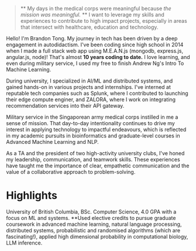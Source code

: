 
>** My days in the medical corps were meaningful because _the mission was meaningful._ ** I want to leverage my skills and experiences to contribute to high impact projects, especially in areas that intersect with healthcare, education and technology. 

Hello! I'm Brandon Tong. My journey in tech has been driven by a deep engagement in autodidactism. I've been coding since high school in 2014 when I made a full stack web app using M.E.A.N.js (mongodb, express.js, angular.js, node)! That's almost **10 years coding to date.** I love learning, and even during military service, I used my free to finish Andrew Ng's Intro To Machine Learning.

During university, I specialized in AI/ML and distributed systems, and gained hands-on in various projects and internships. I've interned at reputable tech companies such as Splunk, where I contributed to launching their edge compute enginer, and ZALORA, where I work on integrating recommendation services into their API gateway.

Military service in the Singaporean army medical corps instilled in me a sense of mission. That day-to-day intentionality continues to drive my interest in applying technology to impactful endeavours, which is reflected in my academic pursuits in bioinformatics and graduate-level courses in Advanced Machine Learning and NLP.

As a TA and the president of two high-activity university clubs, I've honed my leadership, communication, and teamwork skills. These experiences have taught me the importance of clear, empathetic communication and the value of a collaborative approach to problem-solving.

# Highlights
University of British Columbia, BSc. Computer Science, 4.0 GPA with a focus on ML and systems. **Used elective credits to pursue graduate coursework in advanced machine learning, natural language processing, distributed systems, probabilistic and randomised algorithms (which are fascinating!), applied high dimensional probability in computational biology, LLM inference.
